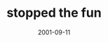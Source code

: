 ---
layout: base.njk
title : 'stopped the fun' 
view_title : 'stopped the fun' 
year : '2001' 
date : '2001-09-11' 
img_file : '/drawing/notfun.png' 
html_file : 'nofun' 
next_html : 'everyday.html' 
year_order : '201' 
permalink : "title/{{html_file}}.html"
---